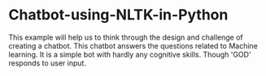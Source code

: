 # Chatbot-using-NLTK-in-Python

This example will help us to think through the design and challenge of creating a chatbot. This chatbot answers the questions related to Machine learning.
It is a simple bot with hardly any cognitive skills. Though 'GOD' responds to user input.



